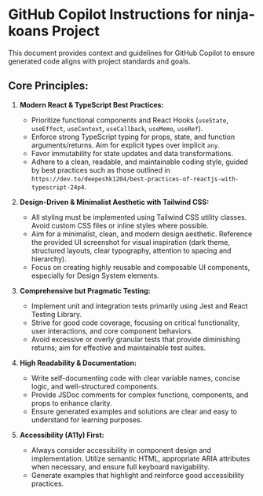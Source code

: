 # GitHub Copilot Instructions for ninja-koans Project

This document provides context and guidelines for GitHub Copilot to ensure generated code aligns with project standards and goals.

## Core Principles:

1.  **Modern React & TypeScript Best Practices:**

    - Prioritize functional components and React Hooks (`useState`, `useEffect`, `useContext`, `useCallback`, `useMemo`, `useRef`).
    - Enforce strong TypeScript typing for props, state, and function arguments/returns. Aim for explicit types over implicit `any`.
    - Favor immutability for state updates and data transformations.
    - Adhere to a clean, readable, and maintainable coding style, guided by best practices such as those outlined in `https://dev.to/deepeshk1204/best-practices-of-reactjs-with-typescript-24p4`.

2.  **Design-Driven & Minimalist Aesthetic with Tailwind CSS:**

    - All styling must be implemented using Tailwind CSS utility classes. Avoid custom CSS files or inline styles where possible.
    - Aim for a minimalist, clean, and modern design aesthetic. Reference the provided UI screenshot for visual inspiration (dark theme, structured layouts, clear typography, attention to spacing and hierarchy).
    - Focus on creating highly reusable and composable UI components, especially for Design System elements.

3.  **Comprehensive but Pragmatic Testing:**

    - Implement unit and integration tests primarily using Jest and React Testing Library.
    - Strive for good code coverage, focusing on critical functionality, user interactions, and core component behaviors.
    - Avoid excessive or overly granular tests that provide diminishing returns; aim for effective and maintainable test suites.

4.  **High Readability & Documentation:**

    - Write self-documenting code with clear variable names, concise logic, and well-structured components.
    - Provide JSDoc comments for complex functions, components, and props to enhance clarity.
    - Ensure generated examples and solutions are clear and easy to understand for learning purposes.

5.  **Accessibility (A11y) First:**
    - Always consider accessibility in component design and implementation. Utilize semantic HTML, appropriate ARIA attributes when necessary, and ensure full keyboard navigability.
    - Generate examples that highlight and reinforce good accessibility practices.
